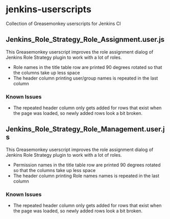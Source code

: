 jenkins-userscripts
===================

Collection of Greasemonkey userscripts for Jenkins CI

Jenkins_Role_Strategy_Role_Assignment.user.js
---------------------------------------------

This Greasemonkey userscript improves the role assignment dialog of Jenkins Role Strategy plugin to work with a lot of roles.

- Role names in the title table row are printed 90 degrees rotated so that the columns take up less space
- The header column printing user/group names is repeated in the last column

### Known Issues

- The repeated header column only gets added for rows that exist when the page was loaded, so newly added rows look a bit broken.

Jenkins_Role_Strategy_Role_Management.user.js
---------------------------------------------

This Greasemonkey userscript improves the role assignment dialog of Jenkins Role Strategy plugin to work with a lot of roles.

- Permission names in the title table row are printed 90 degrees rotated so that the columns take up less space
- The header column printing Role names names is repeated in the last column

### Known Issues

- The repeated header column only gets added for rows that exist when the page was loaded, so newly added rows look a bit broken.
